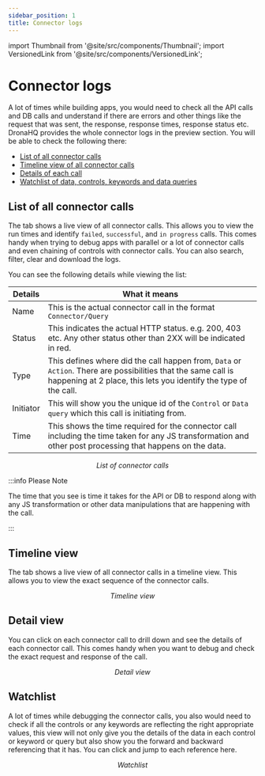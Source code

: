 ```yaml
---
sidebar_position: 1
title: Connector logs
---
```


import Thumbnail from '@site/src/components/Thumbnail';
import VersionedLink from '@site/src/components/VersionedLink';

# Connector logs

A lot of times while building apps, you would need to check all the API calls and DB calls and understand if there are errors and other things like the request that was sent, the response, response times, response status etc. DronaHQ provides the whole connector logs in the preview section. You will be able to check the following there:

- [List of all connector calls](#list-of-all-connector-calls)
- [Timeline view of all connector calls](#timeline-view)
- [Details of each call](#detail-view)
- [Watchlist of data, controls, keywords and data queries](#watchlist)

## List of all connector calls

The tab shows a live view of all connector calls. This allows you to view the run times and identify `failed`, `successful`, and `in progress` calls. This comes handy when trying to debug apps with parallel or a lot of connector calls and even chaining of controls with connector calls. You can also search, filter, clear and download the logs.

You can see the following details while viewing the list:

|  Details | What it means |
|  --- | --- |
| Name | This is the actual connector call in the format `Connector/Query`|
| Status | This indicates the actual HTTP status. e.g. 200, 403 etc. Any other status other than 2XX will be indicated in red. |
| Type | This defines where did the call happen from, `Data` or `Action`. There are possibilities that the same call is happening at 2 place, this lets you identify the type of the call. |
| Initiator | This will show you the unique id of the `Control` or `Data query` which this call is initiating from.  |
| Time | This shows the time required for the connector call including the time taken for any JS transformation and other post processing that happens on the data. |

<figure>
  <Thumbnail src="/img/debugging-apps/connector-calls.png" alt="Connector calls" width='100%'/>
  <figcaption align = "center"><i>List of connector calls</i></figcaption>
</figure>

:::info Please Note

The time that you see is time it takes for the API or DB to respond along with any JS transformation or other data manipulations that are happening with the call.

:::

## Timeline view

The tab shows a live view of all connector calls in a timeline view. This allows you to view the exact sequence of the connector calls.

<figure>
  <Thumbnail src="/img/debugging-apps/timeline.png" alt="Timeline view" width='100%'/>
  <figcaption align = "center"><i>Timeline view</i></figcaption>
</figure>

## Detail view

You can click on each connector call to drill down and see the details of each connector call. This comes handy when you want to debug and check the exact request and response of the call. 

<figure>
  <Thumbnail src="/img/debugging-apps/call-details.png" alt="Detail view" width='100%'/>
  <figcaption align = "center"><i>Detail view</i></figcaption>
</figure>

## Watchlist

A lot of times while debugging the connector calls, you also would need to check if all the controls or any keywords are reflecting the right appropriate values, this view will not only give you the details of the data in each control or keyword or query but also show you the forward and backward referencing that it has. You can click and jump to each reference here.

<figure>
  <Thumbnail src="/img/debugging-apps/watchlist.png" alt="Watchlist" width='100%'/>
  <figcaption align = "center"><i>Watchlist</i></figcaption>
</figure>